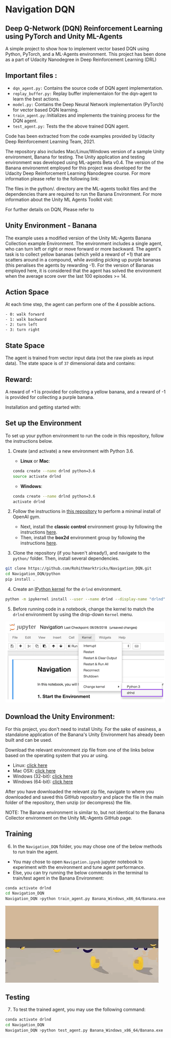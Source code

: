 
# Navigation DQN

## Deep Q-Network (DQN) Reinforcement Learning using PyTorch and Unity ML-Agents

A  simple project to show how to implement vector based DQN using Python, PyTorch, and a ML-Agents environment. This project has been done as a part of Udacity Nanodegree in Deep Reinforcement Learning (DRL)

Important files :
- 
- `dqn_agent.py:` Contains the source code of DQN agent implementation.
- `replay_buffer.py:` Replay buffer implementaion for the dqn-agent to learn the best actions.
- `model.py:` Contains the Deep Neural Network implementation (PyTorch) for vector based DQN learning.
- `train_agent.py:`Initializes and implements the training process for the DQN agent.
- `test_agent.py:` Tests the the above trained DQN agent.

Code has been extracted from the code examples provided by Udacity Deep Reinforcement Learning Team, 2021.

The repository also includes Mac/Linux/Windows version of a sample Unity environment, Banana for testing. The Unity application and testing environment was developed using ML-agents Beta v0.4. The version of the Banana environemnt employed for this project was developed for the Udacity Deep Reinforcement Learning Nanodegree course. For more information please refer to the following link: 


The files in the python/. directory are the ML-agents toolkit files and the dependencies thare are required to run the Banana Environment. For more information about the Unity ML Agents Toolkit visit:


For further details on DQN, Please refer to 



## Unity Environment - Banana 

The example uses a modified version of the Unity ML-Agents Banana Collection example Environment. The environment includes a single agent, who can turn left or right or move forward or more backward. The agent's task is to collect yellow bananas (which yeild a reward of +1) that are scatters around in a compound, while avoiding picking up purple bananas (this penalises the agents by rewarding -1). For the version of Bananas employed here, it is considered that the agent has solved the environment when the average score over the last 100 episodes >= 14.


 Action Space
 -
At each time step, the agent can perform one of the 4 possible actions.

```
- 0: walk forward
- 1: walk backward
- 2: turn left
- 3: turn right
```

State Space
-
The agent is trained from vector input data (not the raw pixels as input data). The state space is of `37` dimensional data and contains:


Reward:
-
A reward of +1 is provided for collecting a yellow banana, and a reward of -1 is provided for collecting a purple banana.

Installation and getting started with:

## Set up the Environment

To set up your python environment to run the code in this repository, follow the instructions below.

1. Create (and activate) a new environment with Python 3.6.

    - __Linux__ or __Mac__: 
    ```bash
    conda create --name drlnd python=3.6
    source activate drlnd
    ```
    - __Windows__: 
    ```bash
    conda create --name drlnd python=3.6 
    activate drlnd
    ```
    
2. Follow the instructions in [this repository](https://github.com/openai/gym) to perform a minimal install of OpenAI gym.  
    - Next, install the **classic control** environment group by following the instructions [here](https://github.com/openai/gym#classic-control).
    - Then, install the **box2d** environment group by following the instructions [here](https://github.com/openai/gym#box2d).
    
3. Clone the repository (if you haven't already!), and navigate to the `python/` folder.  Then, install several dependencies.
```bash
git clone https://github.com/Rohithmarktricks/Navigation_DQN.git
cd Navigation_DQN/python
pip install .
```

4. Create an [IPython kernel](http://ipython.readthedocs.io/en/stable/install/kernel_install.html) for the `drlnd` environment.  
```bash
python -m ipykernel install --user --name drlnd --display-name "drlnd"
```

5. Before running code in a notebook, change the kernel to match the `drlnd` environment by using the drop-down `Kernel` menu. 

![Kernel selection in Jupyter Notebook](images/kernel_image_jupyter.png)

## Download the Unity Environment:
For this project, you don't need to install Unity. For the sake of easiness, a standalone application of the Banana's Unity Environment has already been built and can be used.

Download the relevant environment zip file from one of the links below based on the operating system that you ar using.

- Linux: [click here](https://s3-us-west-1.amazonaws.com/udacity-drlnd/P1/Banana/Banana_Linux.zip)
- Mac OSX: [click here](https://s3-us-west-1.amazonaws.com/udacity-drlnd/P1/Banana/Banana.app.zip)
- Windows (32-bit): [click here](https://s3-us-west-1.amazonaws.com/udacity-drlnd/P1/Banana/Banana_Windows_x86.zip)
- Windows (64-bit): [click here](https://s3-us-west-1.amazonaws.com/udacity-drlnd/P1/Banana/Banana_Windows_x86_64.zip)

After you have downloaded the relevant zip file, navigate to where you downloaded and saved this GitHub repository and place the file in the main folder of the repository, then unzip (or decompress) the file.

NOTE: The Banana environment is similar to, but not identical to the Banana Collector environment on the Unity ML-Agents GitHub page.

## Training 
6. In the `Navigation_DQN` folder, you may chose one of the below methods to run train the agent.
- You may chose to open `Navigation.ipynb` jupyter notebook to experiment with the environment and tune agent performance.
- Else, you can try running the below commands in the terminal to train/test agent in the Banana Environment:
```bash
conda activate drlnd
cd Navigation_DQN
Navigation_DQN >python train_agent.py Banana_Windows_x86_64/Banana.exe
```
![DQN-Agent that's been trained to collect Yellow Bananas](images/bananacollection.gif)

## Testing
7. To test the trained agent, you may use the following command:
```bash
conda activate drlnd
cd Navigation_DQN
Navigation_DQN >python test_agent.py Banana_Windows_x86_64/Banana.exe
```